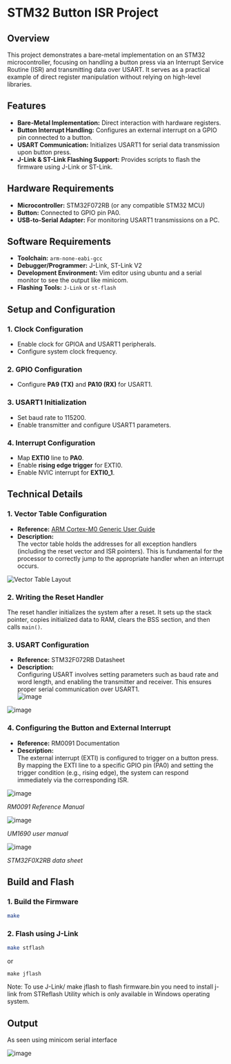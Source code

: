 # STM32 Button ISR Project

## Overview

This project demonstrates a bare-metal implementation on an STM32 microcontroller, focusing on handling a button press via an Interrupt Service Routine (ISR) and transmitting data over USART. It serves as a practical example of direct register manipulation without relying on high-level libraries.

## Features

- **Bare-Metal Implementation:** Direct interaction with hardware registers.
- **Button Interrupt Handling:** Configures an external interrupt on a GPIO pin connected to a button.
- **USART Communication:** Initializes USART1 for serial data transmission upon button press.
- **J-Link & ST-Link Flashing Support:** Provides scripts to flash the firmware using J-Link or ST-Link.

## Hardware Requirements

- **Microcontroller:** STM32F072RB (or any compatible STM32 MCU)
- **Button:** Connected to GPIO pin PA0.
- **USB-to-Serial Adapter:** For monitoring USART1 transmissions on a PC.

## Software Requirements

- **Toolchain:** `arm-none-eabi-gcc`
- **Debugger/Programmer:** J-Link, ST-Link V2
- **Development Environment:** Vim editor using ubuntu and a serial monitor to see the output like minicom.
- **Flashing Tools:** `J-Link` or  `st-flash`

## Setup and Configuration

### 1. Clock Configuration
- Enable clock for GPIOA and USART1 peripherals.
- Configure system clock frequency.

### 2. GPIO Configuration
- Configure **PA9 (TX)** and **PA10 (RX)** for USART1.

### 3. USART1 Initialization
- Set baud rate to 115200.
- Enable transmitter and configure USART1 parameters.

### 4. Interrupt Configuration
- Map **EXTI0** line to **PA0**.
- Enable **rising edge trigger** for EXTI0.
- Enable NVIC interrupt for **EXTI0_1**.

## Technical Details

### 1. Vector Table Configuration
- **Reference:** [ARM Cortex-M0 Generic User Guide](https://www.keil.com/dd/docs/datashts/arm/cortex_m0p/r0p0/dui0662a_cortex_m0p_r0p0_dgug.pdf)
- **Description:**  
  The vector table holds the addresses for all exception handlers (including the reset vector and ISR pointers). This is fundamental for the processor to correctly jump to the appropriate handler when an interrupt occurs.
  
![Vector Table Layout](https://github.com/user-attachments/assets/86b776d5-5fe5-4c1a-a6eb-fca785ca43e6)

### 2. Writing the Reset Handler
  The reset handler initializes the system after a reset. It sets up the stack pointer, copies initialized data to RAM, clears the BSS section, and then calls `main()`.  

### 3. USART Configuration
- **Reference:** STM32F072RB Datasheet
- **Description:**  
  Configuring USART involves setting parameters such as baud rate and word length, and enabling the transmitter and receiver. This ensures proper serial communication over USART1.  
 ![image](https://github.com/user-attachments/assets/b256b618-a15c-4d72-8e01-8f53773c38ad)

![image](https://github.com/user-attachments/assets/a87a6053-8c1a-4ddf-b5cf-68197f19af40)

### 4. Configuring the Button and External Interrupt
- **Reference:** RM0091 Documentation
- **Description:**  
  The external interrupt (EXTI) is configured to trigger on a button press. By mapping the EXTI line to a specific GPIO pin (PA0) and setting the trigger condition (e.g., rising edge), the system can respond immediately via the corresponding ISR.  

![image](https://github.com/user-attachments/assets/4439a036-c840-46ac-92bd-ff4358561b58)

*RM0091 Reference Manual*

![image](https://github.com/user-attachments/assets/0f7a8d22-cb91-4d0f-b662-1f6765410324)

*UM1690 user manual*

![image](https://github.com/user-attachments/assets/74d02d84-512b-44b3-98aa-fe78308a13a5)

*STM32F0X2RB data sheet*

## Build and Flash

### 1. Build the Firmware
```sh
make
```

### 2. Flash using J-Link
```sh
make stflash
```
or

```
make jflash
```
Note: To use J-Link/ make jflash to flash firmware.bin you need to install j-link from STReflash Utility which is only available in Windows operating system.

## Output

As seen using minicom serial interface

![image](https://github.com/user-attachments/assets/cfea4bd8-db75-4fe9-b6b1-2cf4068a6509)


